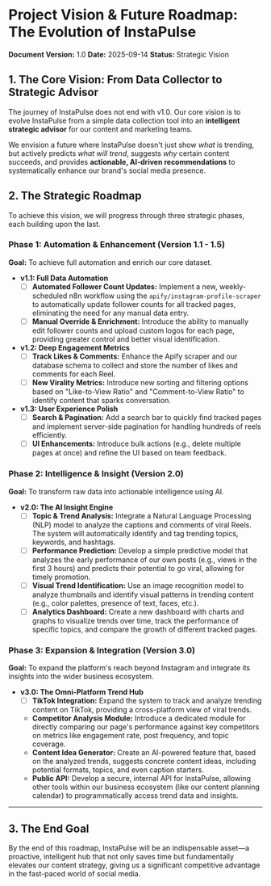 # Project Vision & Future Roadmap: The Evolution of InstaPulse

**Document Version:** 1.0
**Date:** 2025-09-14
**Status:** Strategic Vision

## 1. The Core Vision: From Data Collector to Strategic Advisor

The journey of InstaPulse does not end with v1.0. Our core vision is to evolve InstaPulse from a simple data collection tool into an **intelligent strategic advisor** for our content and marketing teams.

We envision a future where InstaPulse doesn't just show *what* is trending, but actively predicts *what will trend*, suggests *why* certain content succeeds, and provides **actionable, AI-driven recommendations** to systematically enhance our brand's social media presence.

## 2. The Strategic Roadmap

To achieve this vision, we will progress through three strategic phases, each building upon the last.

### **Phase 1: Automation & Enhancement (Version 1.1 - 1.5)**

**Goal:** To achieve full automation and enrich our core dataset.

-   **v1.1: Full Data Automation**
    -   [ ] **Automated Follower Count Updates:** Implement a new, weekly-scheduled n8n workflow using the `apify/instagram-profile-scraper` to automatically update follower counts for all tracked pages, eliminating the need for any manual data entry.
    -   [ ] **Manual Override & Enrichment:** Introduce the ability to manually edit follower counts and upload custom logos for each page, providing greater control and better visual identification.

-   **v1.2: Deep Engagement Metrics**
    -   [ ] **Track Likes & Comments:** Enhance the Apify scraper and our database schema to collect and store the number of likes and comments for each Reel.
    -   [ ] **New Virality Metrics:** Introduce new sorting and filtering options based on "Like-to-View Ratio" and "Comment-to-View Ratio" to identify content that sparks conversation.

-   **v1.3: User Experience Polish**
    -   [ ] **Search & Pagination:** Add a search bar to quickly find tracked pages and implement server-side pagination for handling hundreds of reels efficiently.
    -   [ ] **UI Enhancements:** Introduce bulk actions (e.g., delete multiple pages at once) and refine the UI based on team feedback.

### **Phase 2: Intelligence & Insight (Version 2.0)**

**Goal:** To transform raw data into actionable intelligence using AI.

-   **v2.0: The AI Insight Engine**
    -   [ ] **Topic & Trend Analysis:** Integrate a Natural Language Processing (NLP) model to analyze the captions and comments of viral Reels. The system will automatically identify and tag trending topics, keywords, and hashtags.
    -   [ ] **Performance Prediction:** Develop a simple predictive model that analyzes the early performance of our own posts (e.g., views in the first 3 hours) and predicts their potential to go viral, allowing for timely promotion.
    -   [ ] **Visual Trend Identification:** Use an image recognition model to analyze thumbnails and identify visual patterns in trending content (e.g., color palettes, presence of text, faces, etc.).
    -   [ ] **Analytics Dashboard:** Create a new dashboard with charts and graphs to visualize trends over time, track the performance of specific topics, and compare the growth of different tracked pages.

### **Phase 3: Expansion & Integration (Version 3.0)**

**Goal:** To expand the platform's reach beyond Instagram and integrate its insights into the wider business ecosystem.

-   **v3.0: The Omni-Platform Trend Hub**
    -   [ ] **TikTok Integration:** Expand the system to track and analyze trending content on TikTok, providing a cross-platform view of viral trends.
    -   **Competitor Analysis Module:** Introduce a dedicated module for directly comparing our page's performance against key competitors on metrics like engagement rate, post frequency, and topic coverage.
    -   **Content Idea Generator:** Create an AI-powered feature that, based on the analyzed trends, suggests concrete content ideas, including potential formats, topics, and even caption starters.
    -   **Public API:** Develop a secure, internal API for InstaPulse, allowing other tools within our business ecosystem (like our content planning calendar) to programmatically access trend data and insights.

---

## 3. The End Goal

By the end of this roadmap, InstaPulse will be an indispensable asset—a proactive, intelligent hub that not only saves time but fundamentally elevates our content strategy, giving us a significant competitive advantage in the fast-paced world of social media.
